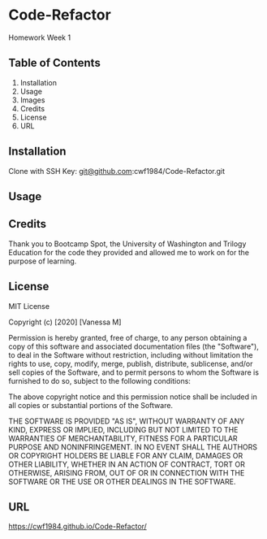 # Code-Refactor
Homework Week 1

## Table of Contents

1. Installation
2. Usage
3. Images
4. Credits
5. License
6. URL 

## Installation

Clone with SSH Key:
git@github.com:cwf1984/Code-Refactor.git

## Usage


## Credits

Thank you to Bootcamp Spot, the University of Washington and Trilogy Education for the code they provided and allowed me to work on for the purpose of learning.

## License

MIT License

Copyright (c) [2020] [Vanessa M]

Permission is hereby granted, free of charge, to any person obtaining a copy
of this software and associated documentation files (the "Software"), to deal
in the Software without restriction, including without limitation the rights
to use, copy, modify, merge, publish, distribute, sublicense, and/or sell
copies of the Software, and to permit persons to whom the Software is
furnished to do so, subject to the following conditions:

The above copyright notice and this permission notice shall be included in all
copies or substantial portions of the Software.

THE SOFTWARE IS PROVIDED "AS IS", WITHOUT WARRANTY OF ANY KIND, EXPRESS OR
IMPLIED, INCLUDING BUT NOT LIMITED TO THE WARRANTIES OF MERCHANTABILITY,
FITNESS FOR A PARTICULAR PURPOSE AND NONINFRINGEMENT. IN NO EVENT SHALL THE
AUTHORS OR COPYRIGHT HOLDERS BE LIABLE FOR ANY CLAIM, DAMAGES OR OTHER
LIABILITY, WHETHER IN AN ACTION OF CONTRACT, TORT OR OTHERWISE, ARISING FROM,
OUT OF OR IN CONNECTION WITH THE SOFTWARE OR THE USE OR OTHER DEALINGS IN THE
SOFTWARE.

## URL
https://cwf1984.github.io/Code-Refactor/
